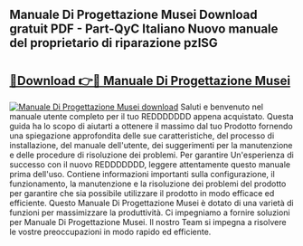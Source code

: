 ## Manuale Di Progettazione Musei Download gratuit PDF - Part-QyC Italiano Nuovo manuale del proprietario di riparazione pzlSG

# <h2><a href="http://dfg1zh.blite.top/?on=Manuale+Di+Progettazione+Musei">🔗Download 👉🔴 Manuale Di Progettazione Musei</a></h2>

[![Manuale Di Progettazione Musei download](https://i.imgur.com/lujVjoI.png)](http://dfg1zh.blite.top/?on=Manuale+Di+Progettazione+Musei)
Saluti e benvenuto nel manuale utente completo per il tuo REDDDDDDD appena acquistato. Questa guida ha lo scopo di aiutarti a ottenere il massimo dal tuo Prodotto fornendo una spiegazione approfondita delle sue caratteristiche, del processo di installazione, del manuale dell'utente, dei suggerimenti per la manutenzione e delle procedure di risoluzione dei problemi. Per garantire Un'esperienza di successo con il nuovo REDDDDDDD, leggere attentamente questo manuale prima dell'uso. Contiene informazioni importanti sulla configurazione, il funzionamento, la manutenzione e la risoluzione dei problemi del prodotto per garantire che sia possibile utilizzare il prodotto in modo efficace ed efficiente. Questo Manuale Di Progettazione Musei è dotato di una varietà di funzioni per massimizzare la produttività. Ci impegniamo a fornire soluzioni per Manuale Di Progettazione Musei. Il nostro Team si impegna a risolvere le vostre preoccupazioni in modo rapido ed efficiente.
